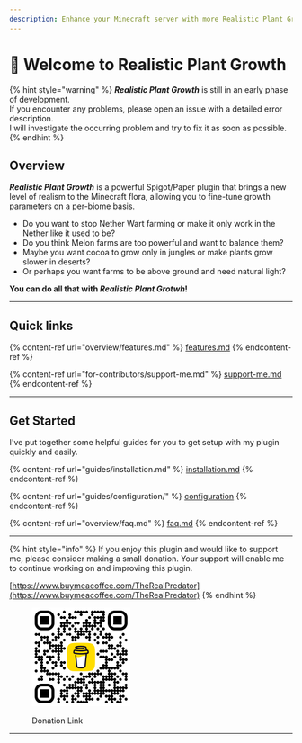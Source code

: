 ```yaml
---
description: Enhance your Minecraft server with more Realistic Plant Growth!
---
```


# 👋 Welcome to Realistic Plant Growth

{% hint style="warning" %}
_**Realistic Plant Growth**_ is still in an early phase of development.\
If you encounter any problems, please open an issue with a detailed error description.\
I will investigate the occurring problem and try to fix it as soon as possible.
{% endhint %}

## Overview

_**Realistic Plant Growth**_ is a powerful Spigot/Paper plugin that brings a new level of realism to the Minecraft flora, allowing you to fine-tune growth parameters on a per-biome basis.



* Do you want to stop Nether Wart farming or make it only work in the Nether like it used to be?
* Do you think Melon farms are too powerful and want to balance them?
* Maybe you want cocoa to grow only in jungles or make plants grow slower in deserts?
* Or perhaps you want farms to be above ground and need natural light?

&#x20;                                          **You can do all that with **_**Realistic Plant Grotwh**_**!**

***

## Quick links

{% content-ref url="overview/features.md" %}
[features.md](overview/features.md)
{% endcontent-ref %}

{% content-ref url="for-contributors/support-me.md" %}
[support-me.md](for-contributors/support-me.md)
{% endcontent-ref %}

***

## Get Started

I've put together some helpful guides for you to get setup with my plugin quickly and easily.

{% content-ref url="guides/installation.md" %}
[installation.md](guides/installation.md)
{% endcontent-ref %}

{% content-ref url="guides/configuration/" %}
[configuration](guides/configuration/)
{% endcontent-ref %}

{% content-ref url="overview/faq.md" %}
[faq.md](overview/faq.md)
{% endcontent-ref %}

***

{% hint style="info" %}
If you enjoy this plugin and would like to support me, please consider making a small donation. Your support will enable me to continue working on and improving this plugin.

[https://www.buymeacoffee.com/TheRealPredator](https://www.buymeacoffee.com/TheRealPredator)
{% endhint %}

<figure><img src=".gitbook/assets/BuyMeACoffee.png" alt="Donation QR-Code" width="175"><figcaption><p>Donation Link</p></figcaption></figure>

***
